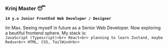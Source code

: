 ### Krinj Master 😴

**`14 y.o Junior FrontEnd Web Developer / Designer`**

Im Max. Seeing myself in future as a Senior Web Developer. Now exploring a beutiful frontend sphere. My stack is:<br>
`JavaScript (Typescript)<br>
React<br>
planning to learn Zustand, maybe Redux<br>
HTML, CSS, TailWind<br>`

